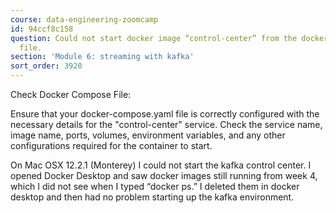```yaml
---
course: data-engineering-zoomcamp
id: 94ccf8c158
question: Could not start docker image “control-center” from the docker-compose.yaml
  file.
section: 'Module 6: streaming with kafka'
sort_order: 3920
---
```


Check Docker Compose File:

Ensure that your docker-compose.yaml file is correctly configured with the necessary details for the "control-center" service. Check the service name, image name, ports, volumes, environment variables, and any other configurations required for the container to start.

On Mac OSX 12.2.1 (Monterey) I could not start the kafka control center. I opened Docker Desktop and saw docker images still running from week 4, which I did not see when I typed “docker ps.” I deleted them in docker desktop and then had no problem starting up the kafka environment.

